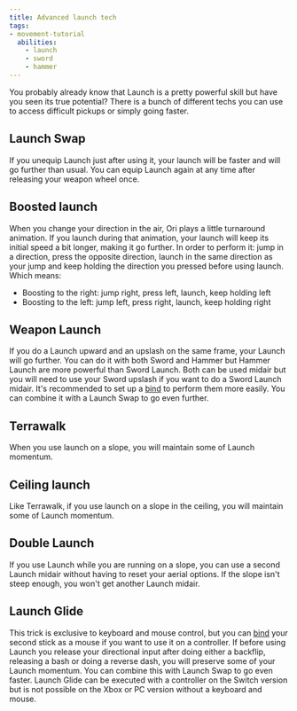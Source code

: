 ```yaml
---
title: Advanced launch tech
tags:
- movement-tutorial
  abilities:
  	- launch
  	- sword
  	- hammer
---
```


You probably already know that Launch is a pretty powerful skill but have you seen its true potential? There is a bunch of different techs you can use to access difficult pickups or simply going faster.

## Launch Swap

If you unequip Launch just after using it, your launch will be faster and will go further than usual. You can equip Launch again at any time after releasing your weapon wheel once.

<youtube-video id="hkMq5wMOjy8"></youtube-video>

## Boosted launch

When you change your direction in the air, Ori plays a little turnaround animation. If you launch during that animation, your launch will keep its initial speed a bit longer, making it go further.
In order to perform it: jump in a direction, press the opposite direction, launch in the same direction as your jump and keep holding the direction you pressed before using launch. Which means:
* Boosting to the right: jump right, press left, launch, keep holding left
* Boosting to the left:  jump left, press right, launch, keep holding right

<youtube-video id="zeLow-pN5-I"></youtube-video>

## Weapon Launch

If you do a Launch upward and an upslash on the same frame, your Launch will go further. You can do it with both Sword and Hammer but Hammer Launch are more powerful than Sword Launch. Both can be used midair but you will need to use your Sword upslash if you want to do a Sword Launch midair. It's recommended to set up a [bind](/features/keybinds) to perform them more easily.
You can combine it with a Launch Swap to go even further.

<youtube-video id="7CVboUqFXTs"></youtube-video>

<youtube-video id="EFAdzdzsXL8"></youtube-video>

## Terrawalk

When you use launch on a slope, you will maintain some of Launch momentum.

<youtube-video id="QDljiJoczfs"></youtube-video>

## Ceiling launch

Like Terrawalk, if you use launch on a slope in the ceiling, you will maintain some of Launch momentum.

<youtube-video id="fCEsuef9EUQ"></youtube-video>

## Double Launch

If you use Launch while you are running on a slope, you can use a second Launch midair without having to reset your aerial options. If the slope isn't steep enough, you won't get another Launch midair.

<youtube-video id="_2DaS6Rri30"></youtube-video>

## Launch Glide

This trick is exclusive to keyboard and mouse control, but you can [bind](/features/keybinds) your second stick as a mouse if you want to use it on a controller.
If before using Launch you release your directional input after doing either a backflip, releasing a bash or doing a reverse dash, you will preserve some of your Launch momentum.
You can combine this with Launch Swap to go even faster.
Launch Glide can be executed with a controller on the Switch version but is not possible on the Xbox or PC version without a keyboard and mouse.

<youtube-video id="aVQNR97Y7cI"></youtube-video>
